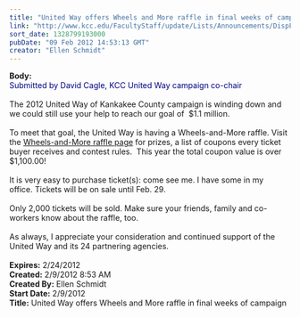 ```yaml
---
title: "United Way offers Wheels and More raffle in final weeks of campaign"
link: "http://www.kcc.edu/FacultyStaff/update/Lists/Announcements/DispForm.aspx?ID=599"
sort_date: 1328799193000
pubDate: "09 Feb 2012 14:53:13 GMT"
creator: "Ellen Schmidt"
---
```


<div><b>Body:</b> <div class=ExternalClass02D0C00F0BA9458BB75955E62701FB15><div><font color="#000080">Submitted by David Cagle, KCC United Way campaign co-chair</font></div>
<div> </div>
<div>The 2012 United Way of Kankakee County campaign is winding down and we could still use your help to reach our goal of  $1.1 million.</div>
<div> </div>
<div>To meet that goal, the United Way is having a Wheels-and-More raffle. Visit the <a href="http://www.myunitedway.org/2012_Wheels_and_More.php">Wheels-and-More raffle page</a> for prizes, a list of coupons every ticket buyer receives and contest rules.  This year the total coupon value is over $1,100.00! </div>
<div> </div>
<div>
<div>It is very easy to purchase ticket(s): come see me. I have some in my office. Tickets will be on sale until Feb. 29. </div></div>
<div> </div>
<div>Only 2,000 tickets will be sold. Make sure your friends, family and co-workers know about the raffle, too.</div>
<div> </div>
<div>As always, I appreciate your consideration and continued support of the United Way and its 24 partnering agencies.</div>
<div> </div></div></div>
<div><b>Expires:</b> 2/24/2012</div>
<div><b>Created:</b> 2/9/2012 8:53 AM</div>
<div><b>Created By:</b> Ellen Schmidt</div>
<div><b>Start Date:</b> 2/9/2012</div>
<div><b>Title:</b> United Way offers Wheels and More raffle in final weeks of campaign</div>
